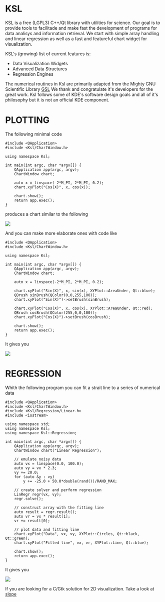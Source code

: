 KSL
===

KSL is a free (LGPL3) C++/Qt library with utilities for science. Our goal
is to provide tools to facilitade and make fast the development of programs
for data analisys and information retrieval. We start with simple array
handling and linear regression as well as a fast and featureful chart
widget for visualization.

KSL's (growing) list of current features is:

   * Data Visualization Widgets
   * Advanced Data Structures
   * Regression Engines

The numerical routines in Ksl are primarily adapted from the Mighty GNU
Scientific Library [GSL](http://www.gnu.org/software/gsl)
We thank and congratulate it's developers for the great work. Ksl follows
some of KDE's software design goals and all of it's philosophy but it is
not an official KDE component.

# PLOTTING

The following minimal code

    #include <QApplication>
    #include <Ksl/ChartWindow.h>

    using namespace Ksl;

    int main(int argc, char *argv[]) {
        QApplication app(argc, argv);
        ChartWindow chart;
        
        auto x = linspace(-2*M_PI, 2*M_PI, 0.2);
        chart.xyPlot("Cos(X)", x, cos(x));
        
        chart.show();
        return app.exec();
    }

produces a chart similar to the following

 ![](https://github.com/elvismt/Ksl/blob/master/tests/chart1.png)

And you can make more elaborate ones with code like
    
    #include <QApplication>
    #include <Ksl/ChartWindow.h>
    
    using namespace Ksl;
    
    int main(int argc, char *argv[]) {
        QApplication app(argc, argv);
        ChartWindow chart;
        
        auto x = linspace(-2*M_PI, 2*M_PI, 0.2);
        
        chart.xyPlot("Sin(X)", x, sin(x), XYPlot::AreaUnder, Qt::blue);
        QBrush sinBrush(QColor(0,0,255,100));
        chart.xyPlot("Sin(X)")->setBrush(sinBrush);
        
        chart.xyPlot("Cos(X)", x, cos(x), XYPlot::AreaUnder, Qt::red);
        QBrush cosBrush(QColor(255,0,0,100));
        chart.xyPlot("Cos(X)")->setBrush(cosBrush);
        
        chart.show();
        return app.exec();
    }

It gives you

 ![](https://github.com/elvismt/Ksl/blob/master/tests/chart2.png)
 
# REGRESSION

Whith the following program you can fit a strait line to a series of
numerical data

    #include <QApplication>
    #include <Ksl/ChartWindow.h>
    #include <Ksl/Regression/Linear.h>
    #include <iostream>

    using namespace std;
    using namespace Ksl;
    using namespace Ksl::Regression;

    int main(int argc, char *argv[]) {
        QApplication app(argc, argv);
        ChartWindow chart("Linear Regression");
        
        // emulate noisy data
        auto vx = linspace(0.0, 100.0);
        auto vy = vx * 2.3;
        vy += 20.0;
        for (auto &y : vy)
            y += -25.0 + 50.0*double(rand())/RAND_MAX;
        
        // create solver and perform regression
        LinRegr regr(vx, vy);
        regr.solve();
        
        // construct array with the fitting line
        auto result = regr.result();
        auto vr = vx * result[1];
        vr += result[0];
        
        // plot data and fitting line
        chart.xyPlot("Data", vx, vy, XYPlot::Circles, Qt::black, Qt::green);
        chart.xyPlot("Fitted line", vx, vr, XYPlot::Line, Qt::blue);
        
        chart.show();
        return app.exec();
    }

It gives you

 ![](https://github.com/elvismt/Ksl/blob/master/tests/regression.png)

If you are looking for a C/Gtk solution for 2D visualization. Take a look
at [slope](https://github.com/elvismt/slope)
